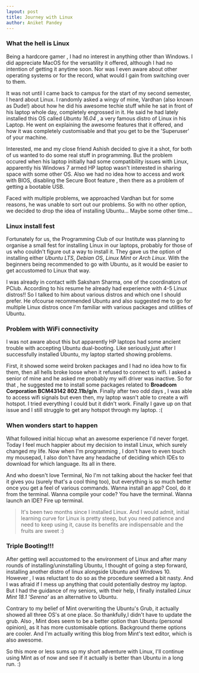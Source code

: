 ```yaml
---
layout: post
title: Journey with Linux
author: Aniket Pandey
---
```


### What the hell is Linux
Being a hardcore gamer , I had no interest in anything other than Windows. I did appreciate MacOS for the versatility it offered, although I had no intention of getting it anytime soon. Nor was I even aware about other operating systems or for the record, what would I gain from switching over to them.

It was not until I came back to campus for the start of my second semester, I heard about Linux. I randomly asked a wingy of mine, Vardhan (also known as Dude!) about how he did his awesome techie stuff while he sat in front of his laptop whole day, completely engrossed in it. He said he had lately installed this OS called *Ubuntu 16.04* , a very famous distro of Linux in his Laptop. He went on explaining the awesome features that it offered, and how it was completely customisable and that you get to be the 'Superuser' of your machine. 

Interested, me and my close friend Ashish decided to give it a shot, for both of us wanted to do some real stuff in programming. But the problem occured when his laptop initially had some compatibility issues with Linux, apparently his Windows 7 armed HP laptop wasn't interested in sharing space with some other OS. Also we had no idea how to access and work with BIOS, disabling the Secure Boot feature , then there as a problem of getting a bootable USB. 

Faced with multiple problems, we approached Vardhan but for some reasons, he was unable to sort out our problems. So with no other option, we decided to drop the idea of installing Ubuntu... Maybe some other time...

### Linux install fest
Fortunately for us, the Programming Club of our Institute was planning to organise a small fest for installing Linux in our laptops, probably for those of us who couldn't figure out a way to install it. They gave us the option of installing either *Ubuntu LTS*, *Debian OS*, *Linux Mint* or *Arch Linux*. With the beginners being recommended to go with Ubuntu, as it would be easier to get accustomed to Linux that way.

I was already in contact with Saksham Sharma, one of the coordinators of PClub. According to his resume he already had experience with 4-5 Linux distros!! So I talked to him about various distros and which one I should prefer. He ofcourse recommended Ubuntu and also suggested me to go for multiple Linux distros once I'm familiar with various packages and utilities of Ubuntu.

### Problem with WiFi connectivity
I was not aware about this but apparently HP laptops had some ancient trouble with accepting Ubuntu dual-booting. Like seriously,just after I successfully installed Ubuntu, my laptop started showing problems.

First, it showed some weird broken packages and I had no idea how to fix them, then all hells broke loose when it refused to connect to wifi. I asked a senior of mine and he asked me probably my wifi driver was inactive. So for that , he suggested me to install some packages related to **Broadcom Corporation BCM43142 802.11b/g/n**. Finally after two odd days , I was able to access wifi signals but even then, my laptop wasn't able to create a wifi hotspot. I tried everything I could but it didn't work. Finally I gave up on that issue and I still struggle to get any hotspot through my laptop. :(

### When wonders start to happen
What followed initial hiccup what an awesome experience I'd never forget. Today I feel much happier about my decision to install Linux, which surely changed my life. Now when I'm programming , I don't have to even touch my mousepad, I also don't have any headache of deciding which IDEs to download for which language. Its all in there. 

And who doesn't love Terminal, No I'm not talking about the hacker feel that it gives you (surely that's a cool thing too), but everything is so much better once you get a feel of various commands. Wanna install an app? Cool, do it from the terminal. Wanna compile your code? You have the terminal. Wanna launch an IDE? Fire up terminal. 

>It's been two months since I installed Linux. And I would admit, initial learning curve for Linux is pretty steep, but you need patience and need to keep using it, cause its benefits are indispensable and the fruits are sweet :) 

### Triple Booting!!!
After getting well accustomed to the environment of Linux and after many rounds of installing/uninstalling Ubuntu, I thought of going a step forward, installing another distro of linux alongside Ubuntu and Windows 10. However , I was reluctant to do so as the procedure seemed a bit nasty. And I was afraid if I mess up anything that could potentially destroy my laptop. But I had the guidance of my seniors, with their help, I finally installed *Linux Mint 18.1 'Serena'* as an alternative to Ubuntu.

Contrary to my belief of Mint overwriting the Ubuntu's Grub, it actually showed all three OS's at one place. So thankfully,I didn't have to update the grub. Also , Mint does seem to be a better option than Ubuntu (personal opinion), as it has more customisable options. Background theme options are cooler. And I'm actually writing this blog from Mint's text editor, which is also awesome.


So this more or less sums up my short adventure with Linux, I'll continue using Mint as of now and see if it actually is better than Ubuntu in a long run. :)
